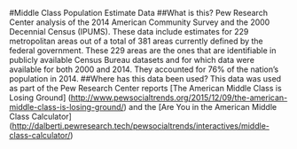 
#Middle Class Population Estimate Data 
##What is this?
Pew Research Center analysis of the 2014 American Community Survey and the 2000 Decennial Census (IPUMS).  These data include estimates for 229 metropolitan areas out of a total of 381 areas currently defined by the federal government. These 229 areas are the ones that are identifiable in publicly available Census Bureau datasets and for which data were available for both 2000 and 2014. They accounted for 76% of the nation’s population in 2014.
##Where has this data been used?
This data was used as part of the Pew Research Center reports [The American Middle Class is Losing Ground] (http://www.pewsocialtrends.org/2015/12/09/the-american-middle-class-is-losing-ground/) and the [Are You in the American Middle Class Calculator] (http://dalberti.pewresearch.tech/pewsocialtrends/interactives/middle-class-calculator/)
